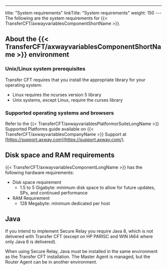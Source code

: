 ---
title: "System requirements"
linkTitle: "System requirements"
weight: 150
--- The following are the system requirements for {{< TransferCFT/axwayvariablesComponentShortName  >}}.

## About the {{< TransferCFT/axwayvariablesComponentShortName  >}} environment

### Unix/Linux system prerequisites

Transfer CFT requires that you install the appropriate library for your operating system:

- Linux requires the ncurses version 5 library
- Unix systems, except Linux, require the curses library

### Supported operating systems and browsers

Refer to the {{< TransferCFT/axwayvariablesPlatformorSuiteLongName  >}} Supported Platforms guide available on {{< TransferCFT/axwayvariablesCompanyName  >}} Support at [https://support.axway.com](https://support.axway.com/).

## Disk space and RAM requirements

{{< TransferCFT/axwayvariablesComponentLongName  >}} has the following hardware requirements:

- Disk space requirement
    - 1.5 to 5 Gigabyte: minimum disk space to allow for future updates, SPs, and continued performance
- RAM Requirement
    - 128 Megabyte: minimum dedicated per host

## Java

If you intend to implement Secure Relay you require Java 8, which is not delivered with Transfer CFT (except on HP PARISC and WIN IA64 where only Java 6 is delivered).

When using Secure Relay, Java must be installed in the same environment as the Transfer CFT installation. The Master Agent is managed, but the Router Agent can be in another environment.

